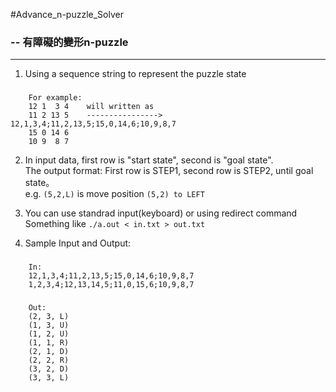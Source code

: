 #Advance_n-puzzle_Solver 
### -- 有障礙的變形n-puzzle

---

1. Using a sequence string to represent the puzzle state  

###
		For example:  
		12 1  3 4    will written as  
		11 2 13 5    ---------------->   12,1,3,4;11,2,13,5;15,0,14,6;10,9,8,7  
		15 0 14 6  
		10 9  8 7  

2. In input data, first row is "start state", second is "goal state".  
   The output format: First row is STEP1, second row is STEP2, until goal state。  
   e.g. `(5,2,L)` is move position `(5,2) to LEFT`

3. You can use standrad input(keyboard) or using redirect command  
	Something like `./a.out < in.txt > out.txt`

4. Sample Input and Output:  
  
###
		In:
		12,1,3,4;11,2,13,5;15,0,14,6;10,9,8,7  
		1,2,3,4;12,13,14,5;11,0,15,6;10,9,8,7 
###
		Out:  
		(2, 3, L)  
		(1, 3, U)  
		(1, 2, U)  
		(1, 1, R)  
		(2, 1, D)  
		(2, 2, R)  
		(3, 2, D)  
		(3, 3, L)  
                

